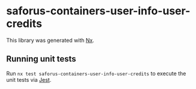 # saforus-containers-user-info-user-credits

This library was generated with [Nx](https://nx.dev).

## Running unit tests

Run `nx test saforus-containers-user-info-user-credits` to execute the unit tests via [Jest](https://jestjs.io).
